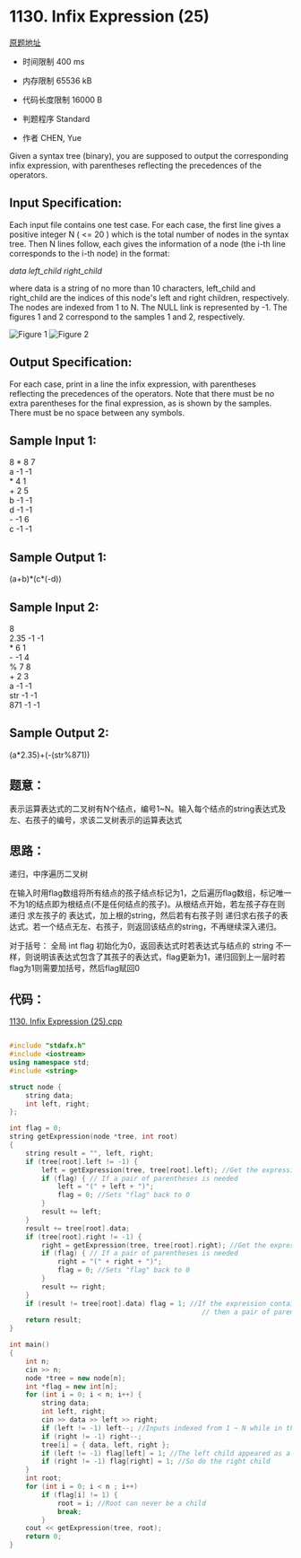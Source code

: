 ﻿# 1130. Infix Expression (25)

[原题地址](https://www.patest.cn/contests/pat-a-practise/1130)

* 时间限制 400 ms  



* 内存限制 65536 kB  



* 代码长度限制 16000 B  



* 判题程序 Standard  

* 作者 CHEN, Yue  



Given a syntax tree (binary), you are supposed to output the corresponding infix expression, with parentheses reflecting the precedences of the operators. 

##  Input Specification: 

Each input file contains one test case. For each case, the first line gives a positive integer N ( <= 20 ) which is the total number of nodes in the syntax tree. Then N lines follow, each gives the information of a node (the i-th line corresponds to the i-th node) in the format: 

*data left_child right_child*

where data is a string of no more than 10 characters, left_child and right_child are the indices of this node's left and right children, respectively. The nodes are indexed from 1 to N. The NULL link is represented by -1. The figures 1 and 2 correspond to the samples 1 and 2, respectively. 


 

 


![Figure 1 ](http://nos.patest.cn/nh_ol5yyz6cr02.JPG)   ![Figure 2 ](http://nos.patest.cn/nh_ol5yyackpi3.JPG)



## Output Specification: 

For each case, print in a line the infix expression, with parentheses reflecting the precedences of the operators. Note that there must be no extra parentheses for the final expression, as is shown by the samples. There must be no space between any symbols. 
## Sample Input 1:

8
 \* 8 7  
a -1 -1  
\* 4 1  
\+ 2 5  
b -1 -1  
d -1 -1  
\-  -1 6  
c -1 -1  

## Sample Output 1:

(a+b)\*(c\*(-d))

## Sample Input 2:

8  
2.35 -1 -1  
\* 6 1  
\- -1 4  
% 7 8  
\+ 2 3  
a -1 -1  
str -1 -1  
871 -1 -1  

## Sample Output 2:

(a\*2.35)+(-(str%871))

## 题意：

表示运算表达式的二叉树有N个结点，编号1~N。输入每个结点的string表达式及左、右孩子的编号，求该二叉树表示的运算表达式


##  思路：

递归，中序遍历二叉树  

在输入时用flag数组将所有结点的孩子结点标记为1，之后遍历flag数组，标记唯一不为1的结点即为根结点(不是任何结点的孩子)。从根结点开始，若左孩子存在则递归 求左孩子的 表达式，加上根的string，然后若有右孩子则 递归求右孩子的表达式。若一个结点无左、右孩子，则返回该结点的string，不再继续深入递归。

 对于括号： 全局 int  flag 初始化为0，返回表达式时若表达式与结点的 string 不一样，则说明该表达式包含了其孩子的表达式，flag更新为1，递归回到上一层时若flag为1则需要加括号，然后flag赋回0
 
 
## 代码：

[1130. Infix Expression (25).cpp ](https://github.com/jerrykcode/PAT-Advanced-Level-Practise/blob/master/PAT%20Advanced%20Level%20Practice/1130.%20Infix%20Expression%20(25)/1130.%20Infix%20Expression%20(25).cpp)


```cpp

#include "stdafx.h"
#include <iostream>
using namespace std;
#include <string>

struct node {
	string data;
	int left, right;
};

int flag = 0;
string getExpression(node *tree, int root)
{
	string result = "", left, right;
	if (tree[root].left != -1) {
		left = getExpression(tree, tree[root].left); //Get the expression of the left child
		if (flag) { // If a pair of parentheses is needed
			left = "(" + left + ")";
			flag = 0; //Sets "flag" back to 0
		}
		result += left;
	}
	result += tree[root].data; 
	if (tree[root].right != -1) {
		right = getExpression(tree, tree[root].right); //Get the expression of the right child
		if (flag) { // If a pair of parentheses is needed
			right = "(" + right + ")";
			flag = 0; //Sets "flag" back to 0
		}
		result += right;
	}
	if (result != tree[root].data) flag = 1; //If the expression contains not only the data in the root but also the expression in its children
												// then a pair of parentheses is needed
	return result;
}

int main()
{
	int n;
	cin >> n;
	node *tree = new node[n];
	int *flag = new int[n];
	for (int i = 0; i < n; i++) {
		string data;
		int left, right;
		cin >> data >> left >> right;
		if (left != -1) left--; //Inputs indexed from 1 ~ N while in the array they indexed from 0 ~ N - 1
		if (right != -1) right--;
		tree[i] = { data, left, right };
		if (left != -1) flag[left] = 1; //The left child appeared as a child of another node
		if (right != -1) flag[right] = 1; //So do the right child
	}
	int root;
	for (int i = 0; i < n ; i++)
		if (flag[i] != 1) {
			root = i; //Root can never be a child
			break;
		}
	cout << getExpression(tree, root);
    return 0;
}

```

